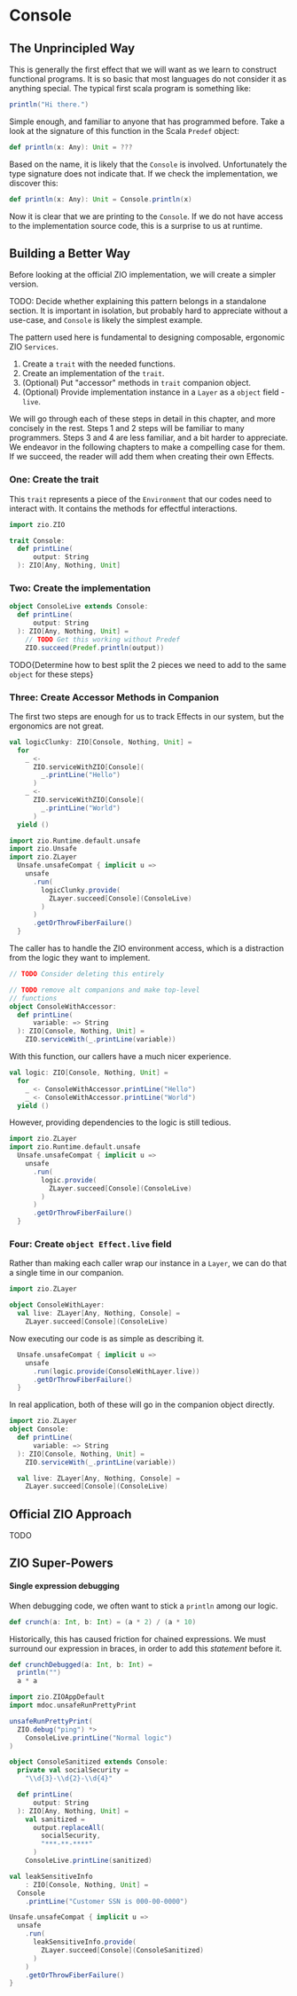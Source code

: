 # Console

## The Unprincipled Way

This is generally the first effect that we will want as we learn to construct functional programs.
It is so basic that most languages do not consider it as anything special.
The typical first scala program is something like:

```scala mdoc
println("Hi there.")
```

Simple enough, and familiar to anyone that has programmed before.
Take a look at the signature of this function in the Scala `Predef` object:

```scala mdoc:nest
def println(x: Any): Unit = ???
```

Based on the name, it is likely that the `Console` is involved.
Unfortunately the type signature does not indicate that.
If we check the implementation, we discover this:

```scala mdoc:nest
def println(x: Any): Unit = Console.println(x)
```

Now it is clear that we are printing to the `Console`.
If we do not have access to the implementation source code, this is a surprise to us at runtime.

## Building a Better Way

Before looking at the official ZIO implementation, we will create a simpler version.

TODO: Decide whether explaining this pattern belongs in a standalone section.
      It is important in isolation, but probably hard to appreciate without a use-case, and `Console` is likely the simplest example.

The pattern used here is fundamental to designing composable, ergonomic ZIO `Services`.

1. Create a `trait` with the needed functions.
2. Create an implementation of the `trait`.
3. (Optional) Put "accessor" methods in `trait` companion object.
4. (Optional) Provide implementation instance in a `Layer` as a `object` field - `live`.

We will go through each of these steps in detail in this chapter, and more concisely in the rest.
Steps 1 and 2 steps will be familiar to many programmers.
Steps 3 and 4 are less familiar, and a bit harder to appreciate.
We endeavor in the following chapters to make a compelling case for them.
If we succeed, the reader will add them when creating their own Effects.

### One: Create the trait

This `trait` represents a piece of the `Environment` that our codes need to interact with.
It contains the methods for effectful interactions.

```scala mdoc
import zio.ZIO

trait Console:
  def printLine(
      output: String
  ): ZIO[Any, Nothing, Unit]
```

### Two: Create the implementation

```scala mdoc
object ConsoleLive extends Console:
  def printLine(
      output: String
  ): ZIO[Any, Nothing, Unit] =
    // TODO Get this working without Predef
    ZIO.succeed(Predef.println(output))
```

TODO{Determine how to best split the 2 pieces we need to add to the same `object` for these steps}

### Three: Create Accessor Methods in Companion

The first two steps are enough for us to track Effects in our system, but the ergonomics are not great.

```scala mdoc:nest
val logicClunky: ZIO[Console, Nothing, Unit] =
  for
    _ <-
      ZIO.serviceWithZIO[Console](
        _.printLine("Hello")
      )
    _ <-
      ZIO.serviceWithZIO[Console](
        _.printLine("World")
      )
  yield ()

import zio.Runtime.default.unsafe
import zio.Unsafe
import zio.ZLayer
  Unsafe.unsafeCompat { implicit u =>
    unsafe
      .run(
        logicClunky.provide(
          ZLayer.succeed[Console](ConsoleLive)
        )
      )
      .getOrThrowFiberFailure()
  }
```

The caller has to handle the ZIO environment access, which is a distraction from the logic they want to implement.

```scala mdoc
// TODO Consider deleting this entirely

// TODO remove alt companions and make top-level
// functions
object ConsoleWithAccessor:
  def printLine(
      variable: => String
  ): ZIO[Console, Nothing, Unit] =
    ZIO.serviceWith(_.printLine(variable))
```

With this function, our callers have a much nicer experience.

```scala mdoc
val logic: ZIO[Console, Nothing, Unit] =
  for
    _ <- ConsoleWithAccessor.printLine("Hello")
    _ <- ConsoleWithAccessor.printLine("World")
  yield ()
```

However, providing dependencies to the logic is still tedious.

```scala mdoc
import zio.ZLayer
import zio.Runtime.default.unsafe
  Unsafe.unsafeCompat { implicit u =>
    unsafe
      .run(
        logic.provide(
          ZLayer.succeed[Console](ConsoleLive)
        )
      )
      .getOrThrowFiberFailure()
  }
```

### Four: Create `object Effect.live` field

Rather than making each caller wrap our instance in a `Layer`, we can do that a single time in our companion.

```scala mdoc
import zio.ZLayer

object ConsoleWithLayer:
  val live: ZLayer[Any, Nothing, Console] =
    ZLayer.succeed[Console](ConsoleLive)
```

Now executing our code is as simple as describing it.

```scala mdoc
  Unsafe.unsafeCompat { implicit u =>
    unsafe
      .run(logic.provide(ConsoleWithLayer.live))
      .getOrThrowFiberFailure()
  }
```

In real application, both of these will go in the companion object directly.

```scala mdoc
import zio.ZLayer
object Console:
  def printLine(
      variable: => String
  ): ZIO[Console, Nothing, Unit] =
    ZIO.serviceWith(_.printLine(variable))

  val live: ZLayer[Any, Nothing, Console] =
    ZLayer.succeed[Console](ConsoleLive)
```

## Official ZIO Approach

TODO

## ZIO Super-Powers

#### Single expression debugging
When debugging code, we often want to stick a `println` among our logic.

```scala mdoc
def crunch(a: Int, b: Int) = (a * 2) / (a * 10)
```
Historically, this has caused friction for chained expressions.
We must surround our expression in braces, in order to add this _statement_ before it.

```scala mdoc
def crunchDebugged(a: Int, b: Int) =
  println("")
  a * a
```


```scala mdoc
import zio.ZIOAppDefault
import mdoc.unsafeRunPrettyPrint

unsafeRunPrettyPrint(
  ZIO.debug("ping") *>
    ConsoleLive.printLine("Normal logic")
)
```

```scala mdoc
object ConsoleSanitized extends Console:
  private val socialSecurity =
    "\\d{3}-\\d{2}-\\d{4}"

  def printLine(
      output: String
  ): ZIO[Any, Nothing, Unit] =
    val sanitized =
      output.replaceAll(
        socialSecurity,
        "***-**-****"
      )
    ConsoleLive.printLine(sanitized)
```

```scala mdoc:silent
val leakSensitiveInfo
    : ZIO[Console, Nothing, Unit] =
  Console
    .printLine("Customer SSN is 000-00-0000")
```

```scala mdoc
Unsafe.unsafeCompat { implicit u =>
  unsafe
    .run(
      leakSensitiveInfo.provide(
        ZLayer.succeed[Console](ConsoleSanitized)
      )
    )
    .getOrThrowFiberFailure()
}
```
